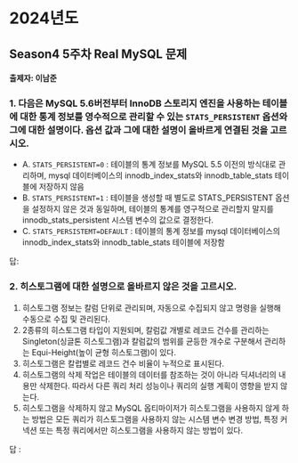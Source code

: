 # 2024년도
## Season4 5주차 Real MySQL 문제
#### 출제자: 이남준

### 1. 다음은 MySQL 5.6버전부터 InnoDB 스토리지 엔진을 사용하는 테이블에 대한 통계 정보를 영수적으로 관리할 수 있는 `STATS_PERSISTENT` 옵션와 그에 대한 설명이다. 옵션 값과 그에 대한 설명이 올바르게 연결된 것을 고르시오.

- A. `STATS_PERSISTENT=0` : 테이블의 통계 정보를 MySQL 5.5 이전의 방식대로 관리하며, mysql 데이터베이스의 innodb_index_stats와 innodb_table_stats 테이블에 저장하지 않음
- B. `STATS_PERSISTENT=1` : 테이블을 생성할 때 별도로 STATS_PERSISTENT 옵션을 설정하지 않은 것과 동일하며, 테이블의 통계를 영구적으로 관리할지 말지를 innodb_stats_persistent 시스템 변수의 값으로 결정한다.
- C. `STATS_PERSISTEMT=DEFAULT` : 테이블의 통계 정보를 mysql 데이터베이스의 innodb_index_stats와 innodb_table_stats 테이블에 저장함

답: 


### 2. 히스토그램에 대한 설명으로 올바르지 않은 것을 고르시오.

1. 히스토그램 정보는 칼럼 단위로 관리되며, 자동으로 수집되지 않고 명령을 실행해 수동으로 수집 및 관리된다.
2. 2종류의 히스토그램 타입이 지원되며, 칼럼값 개별로 레코드 건수를 관리하는 Singleton(싱글톤 히스토그램)과 칼럼값의 범위를 균등한 개수로 구분해서 관리하는 Equi-Height(높이 균형 히스토그램)이 있다.
3. 히스토그램은 칼럽별로 레코드 건수 비율이 누적으로 표시된다.
4. 히스토그램의 삭제 작업은 테이블의 데이터를 참조하는 것이 아니라 딕셔너리의 내용만 삭제한다. 따라서 다른 쿼리 처리 성능이나 쿼리의 실행 계획이 영향을 받지 않는다.
5. 히스토그램을 삭제하지 않고 MySQL 옵티마이저가 히스토그램을 사용하지 않게 하는 방법은 모든 쿼리가 히스토그램을 사용하지 않는 시스템 변수 변경 방법, 특정 커넥션 또는 특정 쿼리에서만 히스토그램을 사용하지 않는 방법이 있다.

답 : 